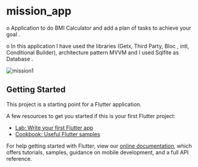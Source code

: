 # mission_app

o Application to do BMI Calculator and add a plan of tasks to achieve your goal .

o In this application I have used the libraries (Getx, Third Party, Bloc , intl,
Conditional Builder), architecture pattern MVVM and I used Sqlfite as Database .

![mission1](https://user-images.githubusercontent.com/55663920/159212331-ba712f31-8640-491c-b6c5-f32f207c560b.png)


## Getting Started

This project is a starting point for a Flutter application.

A few resources to get you started if this is your first Flutter project:

- [Lab: Write your first Flutter app](https://flutter.dev/docs/get-started/codelab)
- [Cookbook: Useful Flutter samples](https://flutter.dev/docs/cookbook)

For help getting started with Flutter, view our
[online documentation](https://flutter.dev/docs), which offers tutorials,
samples, guidance on mobile development, and a full API reference.
